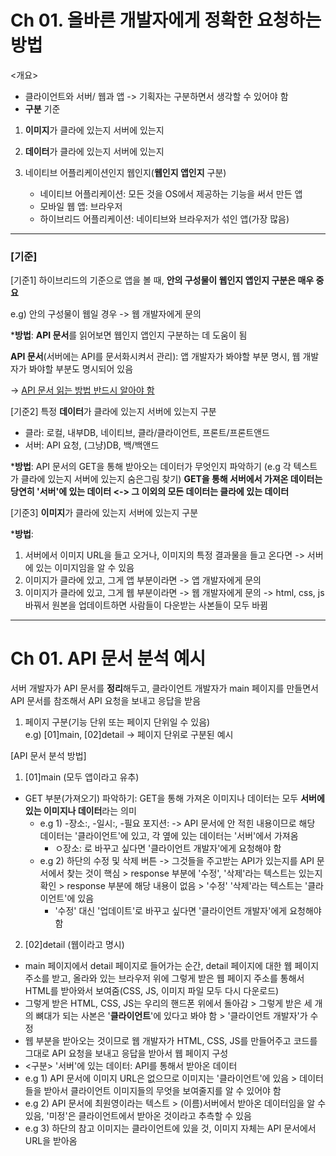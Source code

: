 # Ch 01. 올바른 개발자에게 정확한 요청하는 방법
<개요>
- 클라이언트와 서버/ 웹과 앱 -> 기획자는 구분하면서 생각할 수 있어야 함
- **구분** 기준
 1) **이미지**가 클라에 있는지 서버에 있는지
 
 2) **데이터**가 클라에 있는지 서버에 있는지 
 
 3) 네이티브 어플리케이션인지 웹인지(**웹인지 앱인지** 구분)
    - 네이티브 어플리케이션: 모든 것을 OS에서 제공하는 기능을 써서 만든 앱
    - 모바일 웹 앱: 브라우저
    - 하이브리드 어플리케이션: 네이티브와 브라우저가 섞인 앱(가장 많음)
 ---
### [기준]
[기준1] 하이브리드의 기준으로 앱을 볼 때, **안의 구성물이 웹인지 앱인지 구분은 매우 중요**

e.g) 안의 구성물이 웹일 경우 -> 웹 개발자에게 문의

***방법**: **API 문서**를 읽어보면 웹인지 앱인지 구분하는 데 도움이 됨

**API 문서**(서버에는 API를 문서화시켜서 관리): 앱 개발자가 봐야할 부분 명시, 웹 개발자가 봐야할 부분도 명시되어 있음

-> <u>API 문서 읽는 방법 반드시 알아야 함</u>

[기준2] 특정 **데이터**가 클라에 있는지 서버에 있는지 구분
- 클라: 로컬, 내부DB, 네이티브, 클라/클라이언트, 프론트/프론트앤드
- 서버: API 요청, (그냥)DB, 백/백앤드

***방법**: API 문서의 GET을 통해 받아오는 데이터가 무엇인지 파악하기 (e.g 각 텍스트가 클라에 있는지 서버에 있는지 숨은그림 찾기)
**GET을 통해 서버에서 가져온 데이터는 당연히 '서버'에 있는 데이터 <-> 그 이외의 모든 데이터는 클라에 있는 데이터** 

[기준3] **이미지**가 클라에 있는지 서버에 있는지 구분

***방법**:
1) 서버에서 이미지 URL을 들고 오거나, 이미지의 특정 결과물을 들고 온다면 -> 서버에 있는 이미지임을 알 수 있음
2) 이미지가 클라에 있고, 그게 앱 부분이라면 -> 앱 개발자에게 문의 
3) 이미지가 클라에 있고, 그게 웹 부분이라면 -> 웹 개발자에게 문의 -> html, css, js 바꿔서 원본을 업데이트하면 사람들이 다운받는 사본들이 모두 바뀜

---
# Ch 01. API 문서 분석 예시

서버 개발자가 API 문서를 **정리**해두고, 클라이언트 개발자가 main 페이지를 만들면서 API 문서를 참조해서 API 요청을 보내고 응답을 받음
1. 페이지 구분(기능 단위 또는 페이지 단위일 수 있음)</br>
 e.g) [01]main, [02]detail -> 페이지 단위로 구분된 예시

[API 문서 분석 방법]
1) [01]main (모두 앱이라고 유추)
- GET 부분(가져오기) 파악하기: GET을 통해 가져온 이미지나 데이터는 모두 **서버에 있는 이미지나 데이터**라는 의미
   - e.g 1) -장소:, -일시:, -필요 포지션: -> API 문서에 안 적힌 내용이므로 해당 데이터는 '클라이언트'에 있고, 각 옆에 있는 데이터는 '서버'에서 가져옴 
     - ㅇ장소: 로 바꾸고 싶다면 '클라이언트 개발자'에게 요청해야 함
   - e.g 2) 하단의 수정 및 삭제 버튼 -> 그것들을 주고받는 API가 있는지를 API 문서에서 찾는 것이 핵심 > response 부분에 '수정', '삭제'라는 텍스트는 있는지 확인 > response 부분에 해당 내용이 없음 > '수정' '삭제'라는 텍스트는 '클라이언트'에 있음
     - '수정' 대신 '업데이트'로 바꾸고 싶다면 '클라이언트 개발자'에게 요청해야 함 

2) [02]detail (웹이라고 명시)
- main 페이지에서 detail 페이지로 들어가는 순간, detail 페이지에 대한 웹 페이지 주소를 받고, 올라와 있는 브라우저 위에 그렇게 받은 웹 페이지 주소를 통해서 HTML를 받아와서 보여줌(CSS, JS, 이미지 파일 모두 다시 다운로드) 
- 그렇게 받은 HTML, CSS, JS는 우리의 핸드폰 위에서 돌아감 > 그렇게 받은 세 개의 뼈대가 되는 사본은 '**클라이언트**'에 있다고 봐야 함 > '클라이언트 개발자'가 수정
- 웹 부분을 받아오는 것이므로 웹 개발자가 HTML, CSS, JS를 만들어주고 코드를 그대로 API 요청을 보내고 응답을 받아서 웹 페이지 구성 
- <구분> '서버'에 있는 데이터: API를 통해서 받아온 데이터
- e.g 1) API 문서에 이미지 URL은 없으므로 이미지는 '클라이언트'에 있음 > 데이터들을 받아서 클라이언트 이미지들의 무엇을 보여줄지를 알 수 있어야 함  
- e.g 2) API 문서에 최원영이라는 텍스트 > (이름)서버에서 받아온 데이터임을 알 수 있음, '미정'은 클라이언트에서 받아온 것이라고 추측할 수 있음
- e.g 3) 하단의 참고 이미지는 클라이언트에 있을 것, 이미지 자체는 API 문서에서 URL을 받아옴 
